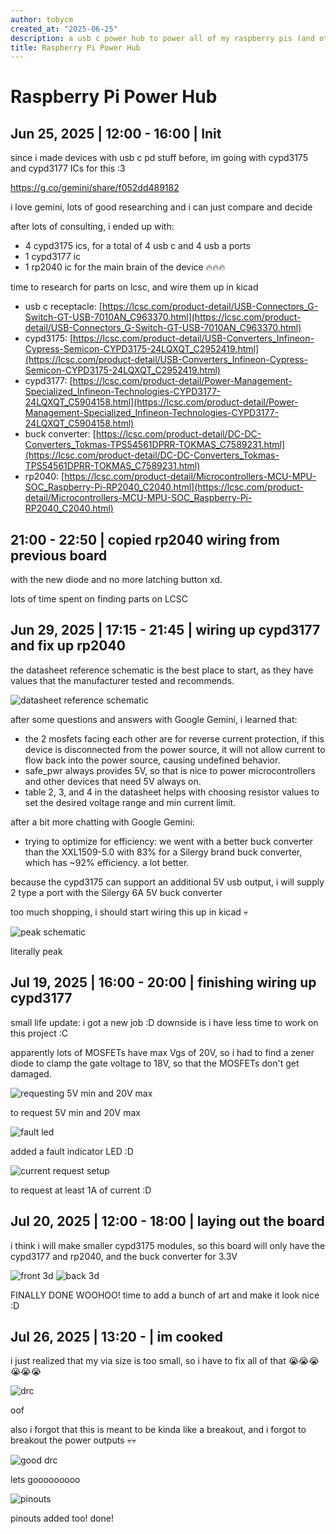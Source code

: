 ```yaml
---
author: tobycm
created_at: "2025-06-25"
description: a usb c power hub to power all of my raspberry pis (and other usb c devices!)
title: Raspberry Pi Power Hub
---
```


# Raspberry Pi Power Hub

## Jun 25, 2025 | 12:00 - 16:00 | Init

since i made devices with usb c pd stuff before, im going with cypd3175 and cypd3177 ICs for this :3

https://g.co/gemini/share/f052dd489182

i love gemini, lots of good researching and i can just compare and decide

after lots of consulting, i ended up with:

- 4 cypd3175 ics, for a total of 4 usb c and 4 usb a ports
- 1 cypd3177 ic
- 1 rp2040 ic for the main brain of the device 🔥🔥🔥

time to research for parts on lcsc, and wire them up in kicad

- usb c receptacle: [https://lcsc.com/product-detail/USB-Connectors_G-Switch-GT-USB-7010AN_C963370.html](https://lcsc.com/product-detail/USB-Connectors_G-Switch-GT-USB-7010AN_C963370.html)
- cypd3175: [https://lcsc.com/product-detail/USB-Converters_Infineon-Cypress-Semicon-CYPD3175-24LQXQT_C2952419.html](https://lcsc.com/product-detail/USB-Converters_Infineon-Cypress-Semicon-CYPD3175-24LQXQT_C2952419.html)
- cypd3177: [https://lcsc.com/product-detail/Power-Management-Specialized_Infineon-Technologies-CYPD3177-24LQXQT_C5904158.html](https://lcsc.com/product-detail/Power-Management-Specialized_Infineon-Technologies-CYPD3177-24LQXQT_C5904158.html)
- buck converter: [https://lcsc.com/product-detail/DC-DC-Converters_Tokmas-TPS54561DPRR-TOKMAS_C7589231.html](https://lcsc.com/product-detail/DC-DC-Converters_Tokmas-TPS54561DPRR-TOKMAS_C7589231.html)
- rp2040: [https://lcsc.com/product-detail/Microcontrollers-MCU-MPU-SOC_Raspberry-Pi-RP2040_C2040.html](https://lcsc.com/product-detail/Microcontrollers-MCU-MPU-SOC_Raspberry-Pi-RP2040_C2040.html)

## 21:00 - 22:50 | copied rp2040 wiring from previous board

with the new diode and no more latching button xd.

lots of time spent on finding parts on LCSC

## Jun 29, 2025 | 17:15 - 21:45 | wiring up cypd3177 and fix up rp2040

the datasheet reference schematic is the best place to start, as they have values that the manufacturer tested and recommends.

![datasheet reference schematic](assets/3177_ref_sch.png)

after some questions and answers with Google Gemini, i learned that:

- the 2 mosfets facing each other are for reverse current protection, if this device is disconnected from the power source, it will not allow current to flow back into the power source, causing undefined behavior.
- safe_pwr always provides 5V, so that is nice to power microcontrollers and other devices that need 5V always on.
- table 2, 3, and 4 in the datasheet helps with choosing resistor values to set the desired voltage range and min current limit.

after a bit more chatting with Google Gemini:

- trying to optimize for efficiency: we went with a better buck converter than the XXL1509-5.0 with 83% for a Silergy brand buck converter, which has ~92% efficiency. a lot better.

because the cypd3175 can support an additional 5V usb output, i will supply 2 type a port with the Silergy 6A 5V buck converter

too much shopping, i should start wiring this up in kicad 💀

![peak schematic](assets/3v3_buck_reg.png)

literally peak

## Jul 19, 2025 | 16:00 - 20:00 | finishing wiring up cypd3177

small life update: i got a new job :D downside is i have less time to work on this project :C

apparently lots of MOSFETs have max Vgs of 20V, so i had to find a zener diode to clamp the gate voltage to 18V, so that the MOSFETs don't get damaged.

![requesting 5V min and 20V max](assets/voltage_req.png)

to request 5V min and 20V max

![fault led](assets/fault.png)

added a fault indicator LED :D

![current request setup](assets/current_req.png)

to request at least 1A of current :D

## Jul 20, 2025 | 12:00 - 18:00 | laying out the board

i think i will make smaller cypd3175 modules, so this board will only have the cypd3177 and rp2040, and the buck converter for 3.3V

![front 3d](assets/Screenshot%20from%202025-07-20%2018-31-36.png)
![back 3d](assets/Screenshot%20from%202025-07-20%2018-32-11.png)

FINALLY DONE WOOHOO! time to add a bunch of art and make it look nice :D

## Jul 26, 2025 | 13:20 -  | im cooked

i just realized that my via size is too small, so i have to fix all of that 😭😭😭😭😭😭

![drc](assets/drc.png)

oof

also i forgot that this is meant to be kinda like a breakout, and i forgot to breakout the power outputs 💀💀

![good drc](assets/good_drc.png)

lets gooooooooo

![pinouts](assets/pinouts.png)

pinouts added too! done!